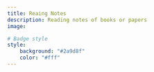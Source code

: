 ```yaml
---
title: Reaing Notes
description: Reading notes of books or papers
image:

# Badge style
style:
    background: "#2a9d8f"
    color: "#fff"
---
```

